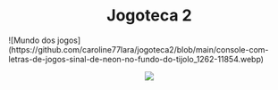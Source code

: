 <h1 align="center"> Jogoteca 2 </h1>
![Mundo dos jogos](https://github.com/caroline77lara/jogoteca2/blob/main/console-com-letras-de-jogos-sinal-de-neon-no-fundo-do-tijolo_1262-11854.webp)
<p align="center">
<img src="http://img.shields.io/static/v1?label=STATUS&message=EM%20DESENVOLVIMENTO&color=GREEN&style=for-the-badge"/>
</p>
